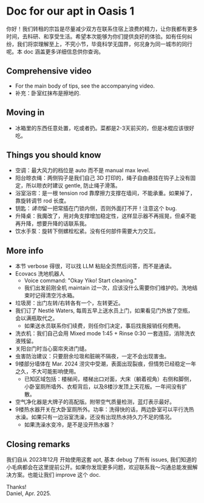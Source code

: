 # Doc for our apt in Oasis 1
你好！我们转租的宗旨是尽量减少双方在联系住宿上浪费的精力，让你我都有更多时间，去科研、和享受生活。希望本次能够为你们提供良好的体验。如有任何纠纷，我们将崇理解至上，不究小节，毕竟科学无国界，何况身为同一城市的同行呢。本 doc 涵盖更多详细信息供你查询。  

## Comprehensive video
- For the main body of tips, see the accompanying video.  
- 补充：卧室红抹布是擦地的.  

## Moving in
- 冰箱里的东西任意处置，吃或者扔。菜都是2-3天前买的，但是冰棍应该很好吃。  

## Things you should know
- 空调：最大风力的档位是 auto 而不是 manual max level.  
- 阳台晾衣绳：两侧钩子是我们自己 3D 打印的，绳子自由悬挂在钩子上没有固定，所以晾衣时建议 gentle, 防止绳子滑落。  
- 浴室浴帘：是一根 tension rod 靠摩擦力支撑在墙间，不能承重。如果掉了，靠旋转调节 rod 长度。  
- 钥匙：*请勿*留一把常插在门锁内侧，否则外面打不开！注意这个 bug.  
- 升降桌：我魔改了，用对角支撑增加稳定性，这样显示器不再摇晃，但桌不能再升降，想要升降的话联系我。
- 饮水手泵：旋转下侧螺栓松紧。没有任何部件需要大力交互。  

## More info
- 本节 verbose 得很，可以找 LLM 粘贴全页然后问答，而不是通读。
- Ecovacs 洗地机器人
  - Voice command: "Okay Yiko! Start cleaning."  
  - 我们出发前刚全机 maintain 过一次，应该没什么需要你们维护的。洗地结束时记得清空污水箱。
- 垃圾房：出门左转/右转各有一个，左转更近。
- 我们订了 Nestlé Waters, 每周五早上送水员上门，如果看见门外放了空瓶，会以满瓶取代之。
  - 如果送水员联系你们续费，则任你们决定，事后找我报销任何费用。
- 洗衣机：我们自己会用 Mixed mode 1:45 + Rinse 0:30 一套连招，消除洗衣液残留。
- 关阳台门时当心窗帘夹进门缝。
- 虫害防治建议：只要厨余垃圾和脏碗不隔夜，一定不会出现害虫。
- 9楼部分墙体在 Mar. 2024 涝灾中受潮，表面出现裂痕，但情势已经稳定一年之久，不大可能影响使用。
  - 已知区域包括：楼梯间，楼梯出口对面，大床（躺着视角）右侧和脚侧，小卧室厕所墙外、衣柜背后，以及8楼沙发顶上天花板。一年间没有扩散。
- 空气净化器是大牌子的高配版。附带空气质量检测，蓝灯表示最好。
- 9楼热水器开关在大卧室厕所外。功率：洗得快的话，两边卧室可以平行洗热水澡。如果只有一边浴室洗澡，还没有出现热水持久力不足的情况。
  - 如果洗澡水变冷，是不是没开热水器？

## Closing remarks
我们自从 2023年12月 开始使用这套 apt, 基本 debug 了所有 issues, 我们知道的小毛病都会在这里提前公开。如果你发现更多问题，欢迎联系我～沟通总能发掘解决方案。也能让我们 improve 这个 doc.  

Thanks!  
Daniel, Apr. 2025.  
